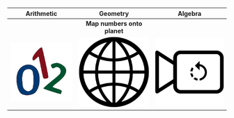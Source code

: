 |        Arithmetic         |          Geometry           |            Algebra            |
| :-----------------------: | :-------------------------: | :---------------------------: |
|                           | **Map numbers onto planet** |                               |
| ![Numbers](./numbers.png) |    ![Globe](./globe.png)    | ![Camera](./video-camera.png) |
